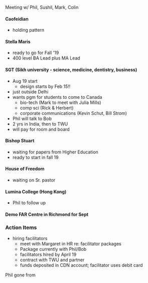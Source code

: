 Meeting w/ Phil, Sushil, Mark, Colin

#### Caofeidian
- holding pattern

#### Stella Maris
- ready to go for Fall '19
- 400 level BA Lead plus MA Lead

#### SGT (Sikh university - science, medicine, dentistry, business)
- Aug 19 start
  - design starts by Feb 15!!
- just outside Delhi
- wants pgm for students to come to Canada
  - bio-tech (Mark to meet with Julia Mills)
  - comp sci (Rick & Herbert)
  - corporate communications (Kevin Schut, Bill Strom)
- Phil will talk to Bob
- 2 yrs in India, then to TWU
- will pay for room and board

#### Bishop Stuart
- waiting for papers from Higher Education
- ready to start in fall 19

#### House of Freedom
- waiting on Sr. pastor

#### Lumina College (Hong Kong)
- Phil to follow up

#### Demo FAR Centre in Richmond for Sept

### Action Items
- hiring facilitators
  - meet with Margaret in HR re: facilitator packages
  - Package currently with Phil/Bob
  - facilitators hired by April 19
  - contract with TWU and partner
  - funds deposited in CDN account; facilitator uses debit card
  
Phil gone from 
